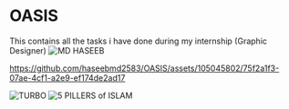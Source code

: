 # OASIS
This contains all the tasks i have done during my internship (Graphic Designer)
![MD HASEEB](https://github.com/haseebmd2583/OASIS/assets/105045802/a0232253-1b54-468c-9d11-dbd48ddd25d5)

https://github.com/haseebmd2583/OASIS/assets/105045802/75f2a1f3-07ae-4cf1-a2e9-ef174de2ad17

![TURBO](https://github.com/haseebmd2583/OASIS/assets/105045802/e05d01dc-561b-4756-ab15-836201eb9faf)
![5 PILLERS of ISLAM](https://github.com/haseebmd2583/OASIS/assets/105045802/92d1c66a-4b55-40e9-b13e-73013fa40223)
